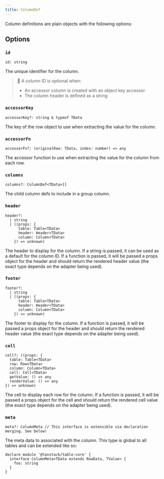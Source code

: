 ```yaml
---
title: ColumnDef
---
```


Column definitions are plain objects with the following options:

## Options

### `id`

```tsx
id: string
```

The unique identifier for the column.

> 🧠 A column ID is optional when:
>
> - An accessor column is created with an object key accessor
> - The column header is defined as a string

### `accessorKey`

```tsx
accessorKey?: string & typeof TData
```

The key of the row object to use when extracting the value for the column.

### `accessorFn`

```tsx
accessorFn?: (originalRow: TData, index: number) => any
```

The accessor function to use when extracting the value for the column from each row.

### `columns`

```tsx
columns?: ColumnDef<TData>[]
```

The child column defs to include in a group column.

### `header`

```tsx
header?:
  | string
  | ((props: {
      table: Table<TData>
      header: Header<TData>
      column: Column<TData>
    }) => unknown)
```

The header to display for the column. If a string is passed, it can be used as a default for the column ID. If a function is passed, it will be passed a props object for the header and should return the rendered header value (the exact type depends on the adapter being used).

### `footer`

```tsx
footer?:
  | string
  | ((props: {
      table: Table<TData>
      header: Header<TData>
      column: Column<TData>
    }) => unknown)
```

The footer to display for the column. If a function is passed, it will be passed a props object for the header and should return the rendered header value (the exact type depends on the adapter being used).

### `cell`

```tsx
cell?: ((props: {
  table: Table<TData>
  row: Row<TData>
  column: Column<TData>
  cell: Cell<TData>
  getValue: () => any
  renderValue: () => any
}) => unknown)
```

The cell to display each row for the column. If a function is passed, it will be passed a props object for the cell and should return the rendered cell value (the exact type depends on the adapter being used).

### `meta`

```tsx
meta?: ColumnMeta // This interface is extensible via declaration merging. See below!
```

The meta data to associated with the column. This type is global to all tables and can be extended like so:

```tsx
declare module '@tanstack/table-core' {
  interface ColumnMeta<TData extends RowData, TValue> {
    foo: string
  }
}
```
